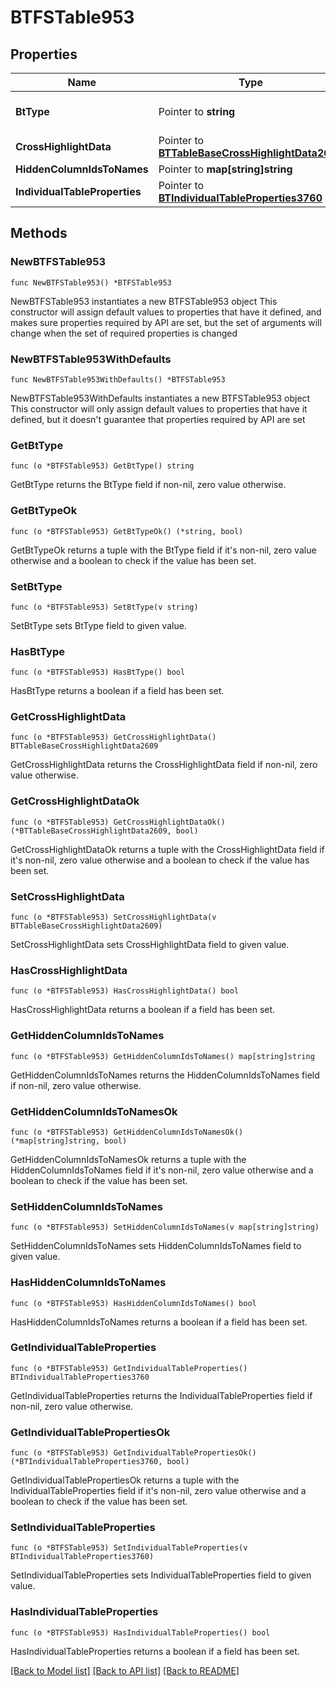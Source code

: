 # BTFSTable953

## Properties

Name | Type | Description | Notes
------------ | ------------- | ------------- | -------------
**BtType** | Pointer to **string** | Type of JSON object. | [optional] 
**CrossHighlightData** | Pointer to [**BTTableBaseCrossHighlightData2609**](BTTableBaseCrossHighlightData2609.md) |  | [optional] 
**HiddenColumnIdsToNames** | Pointer to **map[string]string** |  | [optional] 
**IndividualTableProperties** | Pointer to [**BTIndividualTableProperties3760**](BTIndividualTableProperties3760.md) |  | [optional] 

## Methods

### NewBTFSTable953

`func NewBTFSTable953() *BTFSTable953`

NewBTFSTable953 instantiates a new BTFSTable953 object
This constructor will assign default values to properties that have it defined,
and makes sure properties required by API are set, but the set of arguments
will change when the set of required properties is changed

### NewBTFSTable953WithDefaults

`func NewBTFSTable953WithDefaults() *BTFSTable953`

NewBTFSTable953WithDefaults instantiates a new BTFSTable953 object
This constructor will only assign default values to properties that have it defined,
but it doesn't guarantee that properties required by API are set

### GetBtType

`func (o *BTFSTable953) GetBtType() string`

GetBtType returns the BtType field if non-nil, zero value otherwise.

### GetBtTypeOk

`func (o *BTFSTable953) GetBtTypeOk() (*string, bool)`

GetBtTypeOk returns a tuple with the BtType field if it's non-nil, zero value otherwise
and a boolean to check if the value has been set.

### SetBtType

`func (o *BTFSTable953) SetBtType(v string)`

SetBtType sets BtType field to given value.

### HasBtType

`func (o *BTFSTable953) HasBtType() bool`

HasBtType returns a boolean if a field has been set.

### GetCrossHighlightData

`func (o *BTFSTable953) GetCrossHighlightData() BTTableBaseCrossHighlightData2609`

GetCrossHighlightData returns the CrossHighlightData field if non-nil, zero value otherwise.

### GetCrossHighlightDataOk

`func (o *BTFSTable953) GetCrossHighlightDataOk() (*BTTableBaseCrossHighlightData2609, bool)`

GetCrossHighlightDataOk returns a tuple with the CrossHighlightData field if it's non-nil, zero value otherwise
and a boolean to check if the value has been set.

### SetCrossHighlightData

`func (o *BTFSTable953) SetCrossHighlightData(v BTTableBaseCrossHighlightData2609)`

SetCrossHighlightData sets CrossHighlightData field to given value.

### HasCrossHighlightData

`func (o *BTFSTable953) HasCrossHighlightData() bool`

HasCrossHighlightData returns a boolean if a field has been set.

### GetHiddenColumnIdsToNames

`func (o *BTFSTable953) GetHiddenColumnIdsToNames() map[string]string`

GetHiddenColumnIdsToNames returns the HiddenColumnIdsToNames field if non-nil, zero value otherwise.

### GetHiddenColumnIdsToNamesOk

`func (o *BTFSTable953) GetHiddenColumnIdsToNamesOk() (*map[string]string, bool)`

GetHiddenColumnIdsToNamesOk returns a tuple with the HiddenColumnIdsToNames field if it's non-nil, zero value otherwise
and a boolean to check if the value has been set.

### SetHiddenColumnIdsToNames

`func (o *BTFSTable953) SetHiddenColumnIdsToNames(v map[string]string)`

SetHiddenColumnIdsToNames sets HiddenColumnIdsToNames field to given value.

### HasHiddenColumnIdsToNames

`func (o *BTFSTable953) HasHiddenColumnIdsToNames() bool`

HasHiddenColumnIdsToNames returns a boolean if a field has been set.

### GetIndividualTableProperties

`func (o *BTFSTable953) GetIndividualTableProperties() BTIndividualTableProperties3760`

GetIndividualTableProperties returns the IndividualTableProperties field if non-nil, zero value otherwise.

### GetIndividualTablePropertiesOk

`func (o *BTFSTable953) GetIndividualTablePropertiesOk() (*BTIndividualTableProperties3760, bool)`

GetIndividualTablePropertiesOk returns a tuple with the IndividualTableProperties field if it's non-nil, zero value otherwise
and a boolean to check if the value has been set.

### SetIndividualTableProperties

`func (o *BTFSTable953) SetIndividualTableProperties(v BTIndividualTableProperties3760)`

SetIndividualTableProperties sets IndividualTableProperties field to given value.

### HasIndividualTableProperties

`func (o *BTFSTable953) HasIndividualTableProperties() bool`

HasIndividualTableProperties returns a boolean if a field has been set.


[[Back to Model list]](../README.md#documentation-for-models) [[Back to API list]](../README.md#documentation-for-api-endpoints) [[Back to README]](../README.md)



